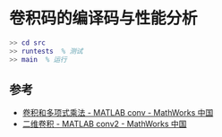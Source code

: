 # 卷积码的编译码与性能分析

```matlab
>> cd src
>> runtests  % 测试
>> main  % 运行
```

## 参考

- [卷积和多项式乘法 - MATLAB conv - MathWorks 中国](https://ww2.mathworks.cn/help/releases/R2020b/matlab/ref/conv.html)
- [二维卷积 - MATLAB conv2 - MathWorks 中国](https://ww2.mathworks.cn/help/releases/R2020b/matlab/ref/conv2.html)
